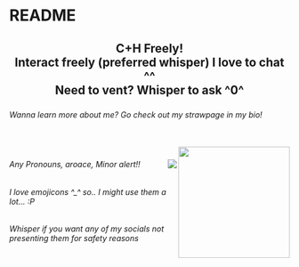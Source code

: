 # README
<h2 align="center">C+H Freely!<br>Interact freely (preferred whisper) I love to chat ^^<br>Need to vent? Whisper to ask  ^0^</h2>

###

<h6 align="left">Wanna learn more about me? Go check out my strawpage in my bio!</h6>

###

<br clear="both">

<img align="right" height="200" src="https://encrypted-tbn0.gstatic.com/images?q=tbn:ANd9GcT6nODVt9Kwvev1N8nFfIIl9mL3THOY9tEobg&s"  />

###

<img align="right" src="https://visitor-badge.laobi.icu/badge?page_id=Morgio.Morgio&left_color=black&right_color=dimgray&left_text=Views"  />

###

<h6 align="left">Any Pronouns, aroace, Minor alert!!</h6>

###

<h6 align="left">I love emojicons ^_^ so.. I might use them a lot... :P</h6>

###

<h6 align="left">Whisper if you want any of my socials not presenting them for safety reasons</h6>

###
